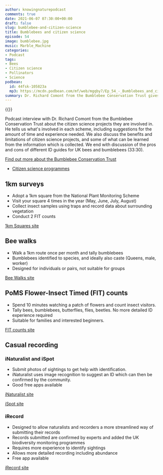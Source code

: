 ```yaml
---
author: knowingnaturepodcast
comments: true
date: 2021-06-07 07:30:00+00:00
draft: false
slug: bumblebee-and-citizen-science
title: Bumblebees and citizen science
episode: 54
image: bumblebee.jpg
music: Marble_Machine
categories:
- Podcast
tags:
- Bees
- Citizen science
- Pollinators
- Science
podbean:
  id: 44fsk-105823a
  mp3: https://mcdn.podbean.com/mf/web/mgqby7/Ep_54_-_Bumblebees_and_citizen_scienceagp4f.mp3
summary: Dr. Richard Comont from the Bumblebee Conservation Trust gives an overview of their citizen science projects. We also discuss the benefits and limitations of citizen science projects. Discussion of the pros and cons of different ID guides for UK bees and bumblebees (33:30).
---
```


{{<podcast-player>}}

Podcast interview with Dr. Richard Comont from the Bumblebee Conservation
Trust about the citizen science projects they are involved in. He tells us
what's involved in each scheme, including suggestions for the amount of time
and experience needed. We also discuss the benefits and limitations of citizen
science projects, and some of what can be learned from the information which
is collected. We end with discussion of the pros and cons of different ID
guides for UK bees and bumblebees (33:30).

[Find out more about the Bumblebee Conservation Trust](https://www.bumblebeeconservation.org/)

  * [Citizen science programmes](https://www.bumblebeeconservation.org/surveys/)

## 1km surveys

  * Adopt a 1km square from the National Plant Monitoring Scheme
  * Visit your square 4 times in the year (May, June, July, August)
  * Collect insect samples using traps and record data about surrounding vegetation
  * Conduct 2 FIT counts

[1km Squares site](https://ukpoms.org.uk/one-km-square-survey)

## Bee walks

  * Walk a 1km route once per month and tally bumblebees
  * Bumblebees identified to species, and ideally also caste (Queens, male, worker)
  * Designed for individuals or pairs, not suitable for groups

[Bee Walks site](https://www.bumblebeeconservation.org/beewalk/)

## PoMS Flower-Insect Timed (FIT) counts

  * Spend 10 minutes watching a patch of flowers and count insect visitors.
  * Tally bees, bumblebees, butterflies, flies, beetles. No more detailed ID experience required
  * Suitable for families and interested beginners.

[FIT counts site](https://ukpoms.org.uk/fit-counts)

## Casual recording

### iNaturalist and iSpot

  * Submit photos of sightings to get help with identification.
  * iNaturalist uses image recognition to suggest an ID which can then be confirmed by the community.
  * Good free apps available

[iNaturalist site](https://www.inaturalist.org/)

[iSpot site](https://www.ispotnature.org/)

### iRecord

  * Designed to allow naturalists and recorders a more streamlined way of submitting their records
  * Records submitted are confirmed by experts and added the UK biodiversity monitoring programmes
  * Requires more experience to identify sightings
  * Allows more detailed recording including abundance
  * Free app available

[iRecord site](https://www.brc.ac.uk/irecord/)

